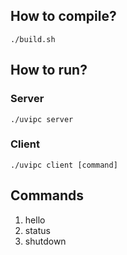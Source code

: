 ## How to compile?

```
./build.sh
```

## How to run?

### Server
```
./uvipc server
```

### Client
```
./uvipc client [command]
```


## Commands
1. hello
2. status
3. shutdown

